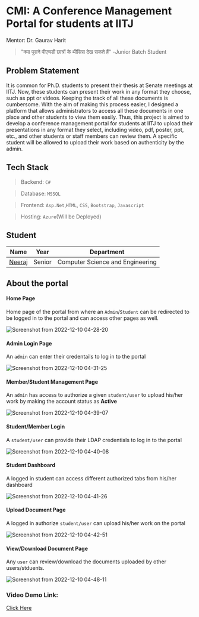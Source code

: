 # CMI: A Conference Management Portal for students at IITJ



Mentor: Dr. Gaurav Harit

> "क्या पूराने पीएचडी छात्रों के थीसिस देख सकते हैं"
>                                  -Junior Batch Student


## Problem Statement

It is common for Ph.D. students to present their thesis at Senate meetings at IITJ. Now, these students can present their work in any format they choose, such as ppt or videos. Keeping the track of all these documents is cumbersome. With the aim of making this process easier, I designed a platform that allows administrators to access all these documents in one place and other students to view them easily. 
Thus, this project is aimed to develop a conference management portal for students at IITJ to upload their presentations in any format they select, including video, pdf, poster, ppt, etc., and other students or staff members can review them. 
A specific student will be allowed to upload their work based on authenticity by the admin.


## Tech Stack

> Backend: `C#`

> Database: `MSSQL`

> Frontend: `Asp.Net`,`HTML`, `CSS`, `Bootstrap`, `Javascript`

> Hosting: `Azure`(Will be Deployed)

## Student

| Name                                               | Year      | Department                       |
| -------------------------------------------------- | --------- | -------------------------------- |
| [Neeraj](https://github.com/neeraj-2)              |Senior| Computer Science and Engineering |



## About the portal


#### Home Page

Home page of the portal from where an `Admin`/`Student` can be redirected to be logged in to the portal and can access other pages as well.

![Screenshot from 2022-12-10 04-28-20](https://user-images.githubusercontent.com/56186425/206811737-743f3de3-1475-44ea-a4c4-14abc96abf8b.png)


#### Admin Login Page


An `admin` can enter their credentails to log in to the portal

![Screenshot from 2022-12-10 04-31-25](https://user-images.githubusercontent.com/56186425/206811761-dff2bf87-42f8-4a47-ae50-ff2fc9eb920d.png)


#### Member/Student Management Page

An `admin` has access to authorize a given `student/user` to upload his/her work by making the account status as **Active**  

![Screenshot from 2022-12-10 04-39-07](https://user-images.githubusercontent.com/56186425/206811806-6c78680f-f563-4c12-80db-c9a2308af4f3.png)


#### Student/Member Login

A `student/user` can provide their LDAP credentials to log in to the portal   

![Screenshot from 2022-12-10 04-40-08](https://user-images.githubusercontent.com/56186425/206811914-d2236bd8-5c07-4629-a388-2828149cf8f0.png)


#### Student Dashboard

A logged in student can access different authorized tabs from his/her dashboard

![Screenshot from 2022-12-10 04-41-26](https://user-images.githubusercontent.com/56186425/206811937-663116bc-c877-44de-b920-04075917923f.png)


#### Upload Document Page

A logged in authorize `student/user` can upload his/her work on the portal

![Screenshot from 2022-12-10 04-42-51](https://user-images.githubusercontent.com/56186425/206811992-7d6337cb-edcf-429b-a801-22380042f81c.png)


#### View/Download Document Page

Any `user` can review/download the documents uploaded by other users/stduents. 

![Screenshot from 2022-12-10 04-48-11](https://user-images.githubusercontent.com/56186425/206812020-42928a79-c2b3-4534-99cd-469ad387f0af.png)



### Video Demo Link:


[Click Here](https://www.loom.com/share/1dedbcec79504917a74cf21e415834df)
